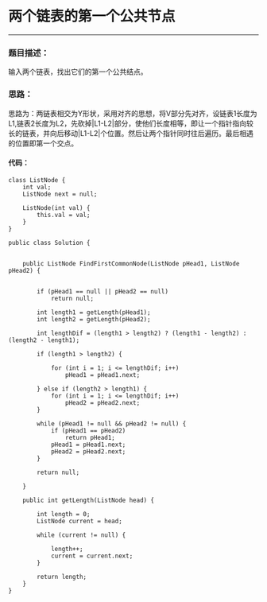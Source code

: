 ﻿# 两个链表的第一个公共节点



---
### 题目描述：
输入两个链表，找出它们的第一个公共结点。

### 思路：
思路为：两链表相交为Y形状，采用对齐的思想，将V部分先对齐，设链表1长度为L1,链表2长度为L2，先砍掉|L1-L2|部分，使他们长度相等，即让一个指针指向较长的链表，并向后移动|L1-L2|个位置。然后让两个指针同时往后遍历。最后相遇的位置即第一个交点。

#### 代码：

```
class ListNode {
    int val;
    ListNode next = null;

    ListNode(int val) {
        this.val = val;
    }
}

public class Solution {


    public ListNode FindFirstCommonNode(ListNode pHead1, ListNode pHead2) {


        if (pHead1 == null || pHead2 == null)
            return null;

        int length1 = getLength(pHead1);
        int length2 = getLength(pHead2);

        int lengthDif = (length1 > length2) ? (length1 - length2) : (length2 - length1);

        if (length1 > length2) {

            for (int i = 1; i <= lengthDif; i++)
                pHead1 = pHead1.next;

        } else if (length2 > length1) {
            for (int i = 1; i <= lengthDif; i++)
                pHead2 = pHead2.next;
        }

        while (pHead1 != null && pHead2 != null) {
            if (pHead1 == pHead2)
                return pHead1;
            pHead1 = pHead1.next;
            pHead2 = pHead2.next;
        }

        return null;

    }

    public int getLength(ListNode head) {

        int length = 0;
        ListNode current = head;

        while (current != null) {

            length++;
            current = current.next;
        }

        return length;
    }
}

```




